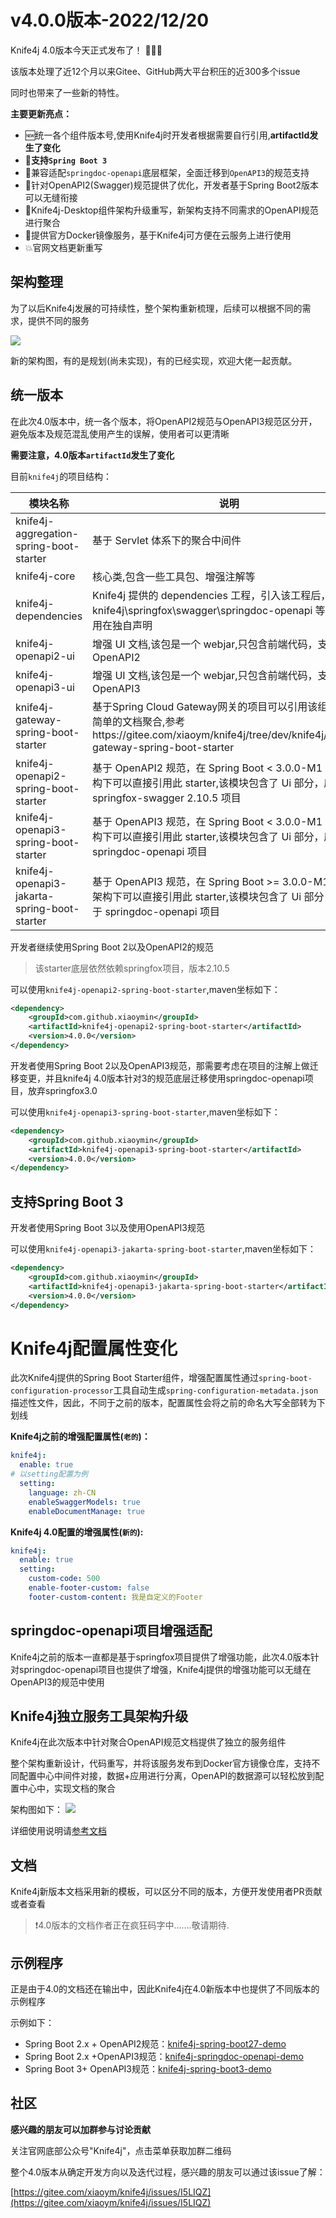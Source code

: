 # v4.0.0版本-2022/12/20

Knife4j 4.0版本今天正式发布了！ 🎉🎉🎉

该版本处理了近12个月以来Gitee、GitHub两大平台积压的近300多个issue

同时也带来了一些新的特性。

**主要更新亮点：**

- 🆕统一各个组件版本号,使用Knife4j时开发者根据需要自行引用,**artifactId发生了变化**
- 💯**支持`Spring Boot 3`**
- 🌼兼容适配`springdoc-openapi`底层框架，全面迁移到`OpenAPI3`的规范支持
- 🌿针对OpenAPI2(Swagger)规范提供了优化，开发者基于Spring Boot2版本可以无缝衔接
- 💪Knife4j-Desktop组件架构升级重写，新架构支持不同需求的OpenAPI规范进行聚合
- 💪提供官方Docker镜像服务，基于Knife4j可方便在云服务上进行使用
- 💥官网文档更新重写

## 架构整理

为了以后Knife4j发展的可持续性，整个架构重新梳理，后续可以根据不同的需求，提供不同的服务

![](/images/website/knife4j-framework2.png)


新的架构图，有的是规划(尚未实现)，有的已经实现，欢迎大佬一起贡献。

## 统一版本

在此次4.0版本中，统一各个版本，将OpenAPI2规范与OpenAPI3规范区分开，避免版本及规范混乱使用产生的误解，使用者可以更清晰

**需要注意，4.0版本`artifactId`发生了变化**

目前`knife4j`的项目结构：

| 模块名称                                     | 说明                                                         |
| -------------------------------------------- | ------------------------------------------------------------ |
| knife4j-aggregation-spring-boot-starter      | 基于 Servlet 体系下的聚合中间件                              |
| knife4j-core                                 | 核心类,包含一些工具包、增强注解等                            |
| knife4j-dependencies                         | Knife4j 提供的 dependencies 工程，引入该工程后，knife4j\springfox\swagger\springdoc-openapi 等版本号不用在独自声明 |
| knife4j-openapi2-ui                          | 增强 UI 文档,该包是一个 webjar,只包含前端代码，支持 OpenAPI2 |
| knife4j-openapi3-ui                          | 增强 UI 文档,该包是一个 webjar,只包含前端代码，支持 OpenAPI3 |
| knife4j-gateway-spring-boot-starter          | 基于Spring Cloud Gateway网关的项目可以引用该组件实现简单的文档聚合,参考https://gitee.com/xiaoym/knife4j/tree/dev/knife4j/knife4j-gateway-spring-boot-starter |
| knife4j-openapi2-spring-boot-starter         | 基于 OpenAPI2 规范，在 Spring Boot < 3.0.0-M1 的单体架构下可以直接引用此 starter,该模块包含了 Ui 部分，底层依赖 springfox-swagger 2.10.5 项目 |
| knife4j-openapi3-spring-boot-starter         | 基于 OpenAPI3 规范，在 Spring Boot < 3.0.0-M1 的单体架构下可以直接引用此 starter,该模块包含了 Ui 部分，底层基于 springdoc-openapi 项目 |
| knife4j-openapi3-jakarta-spring-boot-starter | 基于 OpenAPI3 规范，在 Spring Boot >= 3.0.0-M1 的单体架构下可以直接引用此 starter,该模块包含了 Ui 部分，底层基于 springdoc-openapi 项目 |

开发者继续使用Spring Boot 2以及OpenAPI2的规范

> 该starter底层依然依赖springfox项目，版本2.10.5

可以使用`knife4j-openapi2-spring-boot-starter`,maven坐标如下：

```xml
<dependency>
    <groupId>com.github.xiaoymin</groupId>
    <artifactId>knife4j-openapi2-spring-boot-starter</artifactId>
    <version>4.0.0</version>
</dependency>
```

开发者使用Spring Boot 2以及OpenAPI3规范，那需要考虑在项目的注解上做迁移变更，并且knife4j 4.0版本针对3的规范底层迁移使用springdoc-openapi项目，放弃springfox3.0

可以使用`knife4j-openapi3-spring-boot-starter`,maven坐标如下：

```xml
<dependency>
    <groupId>com.github.xiaoymin</groupId>
    <artifactId>knife4j-openapi3-spring-boot-starter</artifactId>
    <version>4.0.0</version>
</dependency>
```

## 支持Spring Boot 3

开发者使用Spring Boot 3以及使用OpenAPI3规范

可以使用`knife4j-openapi3-jakarta-spring-boot-starter`,maven坐标如下：

```xml
<dependency>
    <groupId>com.github.xiaoymin</groupId>
    <artifactId>knife4j-openapi3-jakarta-spring-boot-starter</artifactId>
    <version>4.0.0</version>
</dependency>
```

# Knife4j配置属性变化

此次Knife4j提供的Spring Boot Starter组件，增强配置属性通过`spring-boot-configuration-processor`工具自动生成`spring-configuration-metadata.json`描述性文件，因此，不同于之前的版本，配置属性会将之前的命名大写全部转为下划线

**Knife4j之前的增强配置属性(`老的`)：**

```yaml
knife4j:
  enable: true
# 以setting配置为例
  setting:
    language: zh-CN
    enableSwaggerModels: true
    enableDocumentManage: true
```

**Knife4j 4.0配置的增强属性(`新的`):**

```yaml
knife4j:
  enable: true
  setting:
    custom-code: 500
    enable-footer-custom: false
    footer-custom-content: 我是自定义的Footer
```

## springdoc-openapi项目增强适配

Knife4j之前的版本一直都是基于springfox项目提供了增强功能，此次4.0版本针对springdoc-openapi项目也提供了增强，Knife4j提供的增强功能可以无缝在OpenAPI3的规范中使用

## Knife4j独立服务工具架构升级

Knife4j在此次版本中针对聚合OpenAPI规范文档提供了独立的服务组件

整个架构重新设计，代码重写，并将该服务发布到Docker官方镜像仓库，支持不同配置中心中间件对接，数据+应用进行分离，OpenAPI的数据源可以轻松放到配置中心中，实现文档的聚合

架构图如下：
![](/images/website/upgrade/v4-0/knife4j-desktop-architecture.png)

详细使用说明请[参考文档](/docs/middleware-sources/desktop-introduction)


## 文档

Knife4j新版本文档采用新的模板，可以区分不同的版本，方便开发使用者PR贡献或者查看



> ❗4.0版本的文档作者正在疯狂码字中…….敬请期待.

## 示例程序

正是由于4.0的文档还在输出中，因此Knife4j在4.0新版本中也提供了不同版本的示例程序

示例如下：

- Spring Boot 2.x + OpenAPI2规范：[knife4j-spring-boot27-demo](https://gitee.com/xiaoym/swagger-bootstrap-ui-demo/tree/master/knife4j-spring-boot27-demo)
- Spring Boot 2.x +OpenAPI3规范：[knife4j-springdoc-openapi-demo](https://gitee.com/xiaoym/swagger-bootstrap-ui-demo/tree/master/knife4j-springdoc-openapi-demo)
- Spring Boot 3+ OpenAPI3规范：[knife4j-spring-boot3-demo](https://gitee.com/xiaoym/swagger-bootstrap-ui-demo/tree/master/knife4j-spring-boot3-demo)

## 社区

**感兴趣的朋友可以加群参与讨论贡献**

关注官网底部公众号"Knife4j"，点击菜单获取加群二维码


整个4.0版本从确定开发方向以及迭代过程，感兴趣的朋友可以通过该issue了解：

[https://gitee.com/xiaoym/knife4j/issues/I5LIQZ](https://gitee.com/xiaoym/knife4j/issues/I5LIQZ)